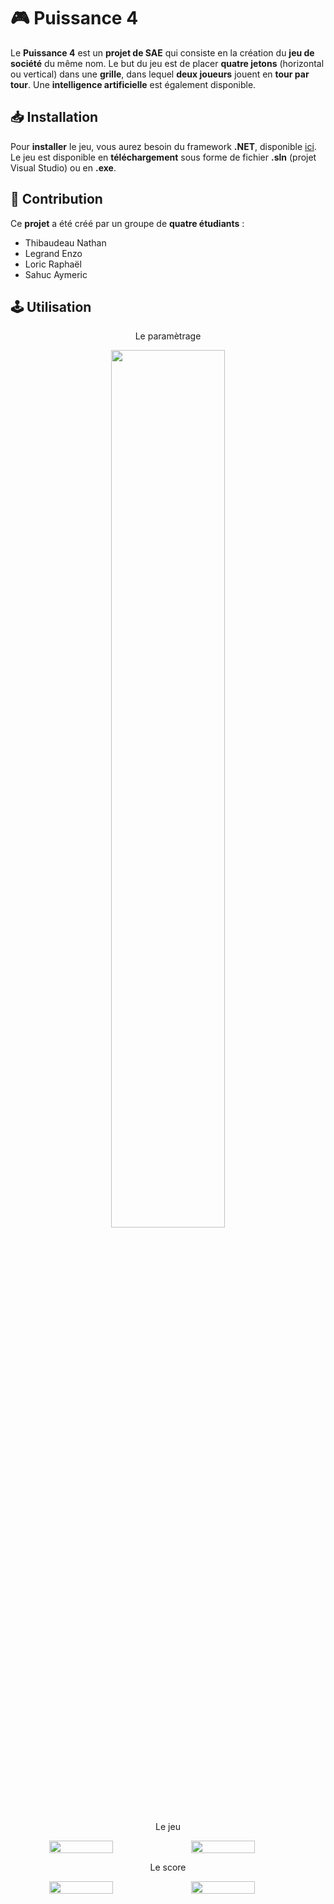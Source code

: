 # 🎮 Puissance 4

Le **Puissance 4** est un **projet de SAE** qui consiste en la création du **jeu de société** du même nom. Le but du jeu est de placer **quatre jetons** (horizontal ou vertical) dans une **grille**, dans lequel **deux joueurs** jouent en **tour par tour**. Une **intelligence artificielle** est également disponible.

## 📥 Installation

Pour **installer** le jeu, vous aurez besoin du framework **.NET**, disponible [ici](https://dotnet.microsoft.com/en-us/download/dotnet-framework). Le jeu est disponible en **téléchargement** sous forme de fichier **.sln** (projet Visual Studio) ou en **.exe**.

## 🤝 Contribution

Ce **projet** a été créé par un groupe de **quatre étudiants** :

- Thibaudeau Nathan
- Legrand Enzo
- Loric Raphaël
- Sahuc Aymeric

## 🕹️ Utilisation

<p align="center">Le paramètrage</p>
<p align="center">
  <img src="https://media.discordapp.net/attachments/1048354870844989503/1117040142490804234/Parametrage.png" width='60%'>
  </p>

<p align="center">Le jeu</p>
<div align="center">
  <div style="display: flex;">
    <img src="https://media.discordapp.net/attachments/1048354870844989503/1117040142188810321/10x10.png" width='45%' style="vertical-align: top;" />
    <img src="https://media.discordapp.net/attachments/1048354870844989503/1117040142750847016/4x4.png" width='45%' />
  </div>
</div>

<p align="center">Le score</p>
<div align="center">
  <div style="display: flex;">
    <img src="https://media.discordapp.net/attachments/1048354870844989503/1117040142188810321/10x10.png" width='45%' style="vertical-align: top;" />
    <img src="https://media.discordapp.net/attachments/1048354870844989503/1117040142750847016/4x4.png" width='45%' />
  </div>
</div>

